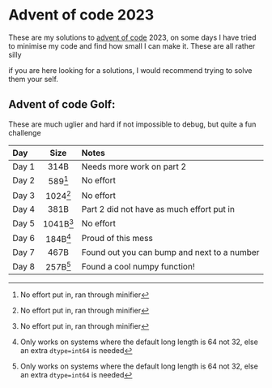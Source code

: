 # Advent of code 2023

These are my solutions to [advent of code](https://adventofcode.com/) 2023, on some days I have tried to minimise my code and find how small I can make it. These are all rather silly

if you are here looking for a solutions, I would recommend trying to solve them your self.

## Advent of code Golf:
These are much uglier and hard if not impossible to debug, but quite a fun challenge

| Day   |   Size    | Notes|
|:------|:---------:|:--|
| Day 1 |   314B    | Needs more work on part 2 |
| Day 2 |  589[^1]  | No effort |
| Day 3 | 1024[^1]  | No effort |
| Day 4 |   381B    | Part 2 did not have as much effort put in|
| Day 5 | 1041B[^1] | No effort|
| Day 6 | 184B[^2]  | Proud of this mess|
| Day 7 |   467B    | Found out you can bump and next to a number|
| Day 8 | 257B[^2]  | Found a cool numpy function!|

[^1]: No effort put in, ran through minifier
[^2]: Only works on systems where the default long length is 64 not 32, else an extra `dtype=int64` is needed